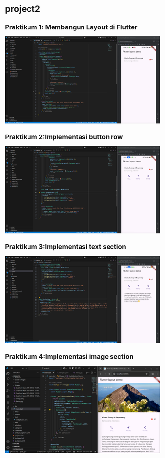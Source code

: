 # project2
## Praktikum 1: Membangun Layout di Flutter
![](images/img2.png)
## Praktikum 2:Implementasi button row
![](images/img3.png)
## Praktikum 3:Implementasi text section
![](images/img4.png)
## Praktikum 4:Implementasi image section
![](images/image.png)